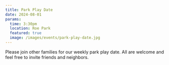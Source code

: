 ```yaml
---
title: Park Play Date
date: 2024-08-01
params:
  time: 3:30pm
  location: Roe Park
  featured: true
  image: /images/events/park-play-date.jpg
---
```


Please join other families for our weekly park play date. All are welcome and feel free to invite friends and neighbors.

